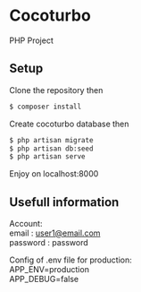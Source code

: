 # Cocoturbo
PHP Project

## Setup

Clone the repository then
```sh
$ composer install
```
Create cocoturbo database then
```sh
$ php artisan migrate
$ php artisan db:seed
$ php artisan serve
```
Enjoy on localhost:8000

## Usefull information

Account: \
email : user1@email.com \
password : password

Config of .env file for production: \
APP_ENV=production \
APP_DEBUG=false


